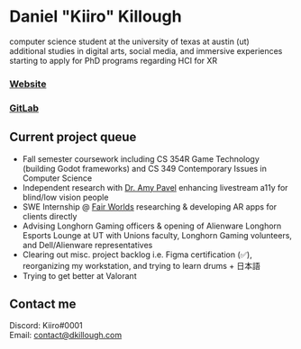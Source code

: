 # Daniel "Kiiro" Killough

computer science student at the university of texas at austin (ut)
\
additional studies in digital arts, social media, and immersive experiences
\
starting to apply for PhD programs regarding HCI for XR

<!-- ### [Resume](https://drive.google.com/file/d/1tURorYROuEGiUcOReF6D9iEE-AqoRXVD/view) -->
### [Website](https://dkillough.com/)
### [GitLab](https://gitlab.com/dkillough)

## Current project queue
- Fall semester coursework including CS 354R Game Technology (building Godot frameworks) and CS 349 Contemporary Issues in Computer Science
- Independent research with [Dr. Amy Pavel](https://amypavel.com/) enhancing livestream a11y for blind/low vision people
- SWE Internship @ [Fair Worlds](https://www.fairworlds.com) researching & developing AR apps for clients directly
- Advising Longhorn Gaming officers & opening of Alienware Longhorn Esports Lounge at UT with Unions faculty, Longhorn Gaming volunteers, and Dell/Alienware representatives
- Clearing out misc. project backlog i.e. Figma certification (✅), reorganizing my workstation, and trying to learn drums + 日本語
- Trying to get better at Valorant

## Contact me

Discord: Kiiro#0001\
Email: contact@dkillough.com
